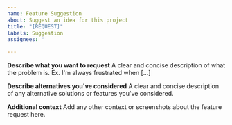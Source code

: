 ```yaml
---
name: Feature Suggestion
about: Suggest an idea for this project
title: "[REQUEST]"
labels: Suggestion
assignees: ''

---
```


**Describe what you want to request**
A clear and concise description of what the problem is. Ex. I'm always frustrated when [...]

**Describe alternatives you've considered**
A clear and concise description of any alternative solutions or features you've considered.

**Additional context**
Add any other context or screenshots about the feature request here.
